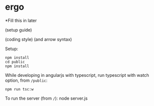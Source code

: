 # ergo

*Fill this in later

(setup guide)

(coding style) (and arrow syntax)

Setup:

    npm install
    cd public
    npm install

While developing in angularjs with typescript, run typescript with watch option, from `/public`:

    npm run tsc:w

To run the server (from `/`):
    node server.js
